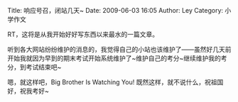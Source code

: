 Title: 响应号召，闭站几天~
Date: 2009-06-03 16:05
Author: Ley
Category: 小学作文

RT，这将是从我开始好好写东西以来最水的一篇文章。

听到各大网站纷纷维护的消息的，我觉得自己的小站也该维护了——虽然好几天前开始我就因为早到的期末考试开始系统维护了\~维护自己的考分\~继续维护我的考分，到考试结束吧\~

嗯，就这样吧，Big Brother Is Watching You!
既然这样，就不说什么，祝祖国好，祝我考好\~
